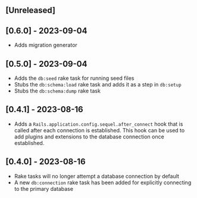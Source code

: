 ## [Unreleased]

## [0.6.0] - 2023-09-04

- Adds migration generator

## [0.5.0] - 2023-09-04

- Adds the `db:seed` rake task for running seed files
- Stubs the `db:schema:load` rake task and adds it as a step in `db:setup`
- Stubs the `db:schema:dump` rake task

## [0.4.1] - 2023-08-16

- Adds a `Rails.application.config.sequel.after_connect` hook that is called after each connection is established. This hook can be used to add plugins and extensions to the database connection once established.

## [0.4.0] - 2023-08-16

- Rake tasks will no longer attempt a database connection by default
- A new `db:connection` rake task has been added for explicitly connecting to the primary database
